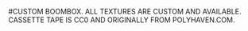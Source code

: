 #CUSTOM BOOMBOX. ALL TEXTURES ARE CUSTOM AND AVAILABLE.  CASSETTE TAPE IS CC0 AND ORIGINALLY FROM POLYHAVEN.COM. 
